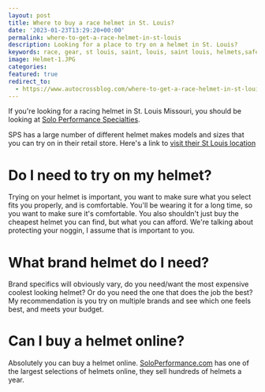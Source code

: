 ```yaml
---
layout: post
title: Where to buy a race helmet in St. Louis?
date: '2023-01-23T13:29:20+00:00'
permalink: where-to-get-a-race-helmet-in-st-louis
description: Looking for a place to try on a helmet in St. Louis?
keywords: race, gear, st louis, saint, louis, saint louis, helmets,safety
image: Helmet-1.JPG
categories:
featured: true
redirect_to:
  - https://www.autocrossblog.com/where-to-get-a-race-helmet-in-st-louis
---
```

If you're looking for a racing helmet in St. Louis Missouri, you should be looking at [Solo Performance Specialties](https://www.soloperformance.com/).

SPS has a large number of different helmet makes models and sizes that you can try on in their retail store. Here's a link to [visit their St Louis location](https://soloperformance.com/pages/find-us-service-info)

# Do I need to try on my helmet? 
Trying on your helmet is important, you want to make sure what you select fits you properly, and is comfortable. You'll be wearing it for a long time, so you want to make sure it's comfortable. You also shouldn't just buy the cheapest helmet you can find, but what you can afford. We're talking about protecting your noggin, I assume that is important to you.

# What brand helmet do I need?
Brand specifics will obviously vary, do you need/want the most expensive coolest looking helmet? Or do you need the one that does the job the best? My recommendation is you try on multiple brands and see which one feels best, and meets your budget.

# Can I buy a helmet online?
Absolutely you can buy a helmet online. [SoloPerformance.com](https://soloperformance.com/collections/helmets-and-accessories) has one of the largest selections of helmets online, they sell hundreds of helmets a year.


